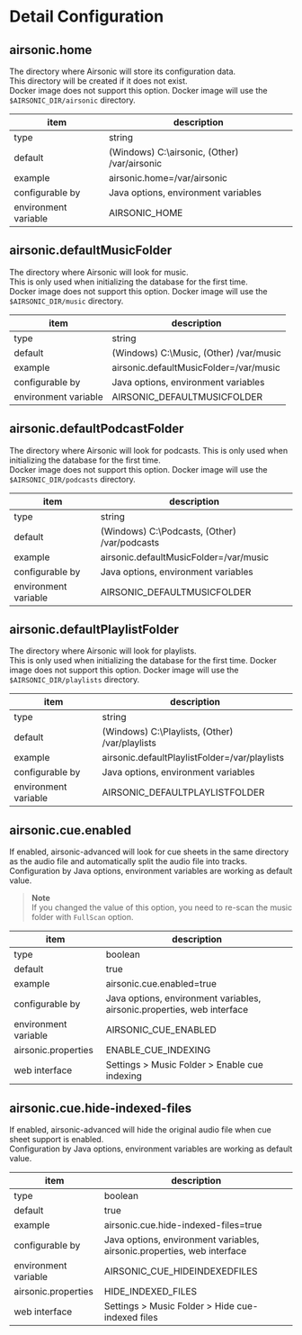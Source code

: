 # Detail Configuration

## airsonic.home

The directory where Airsonic will store its configuration data.  
This directory will be created if it does not exist.  
Docker image does not support this option. Docker image will use the `$AIRSONIC_DIR/airsonic` directory.

| item | description |
| --- | --- |
| type | string |
| default | (Windows) C:\\airsonic, (Other) /var/airsonic |
| example | airsonic.home=/var/airsonic |
| configurable by | Java options, environment variables |
| environment variable | AIRSONIC_HOME |

## airsonic.defaultMusicFolder

The directory where Airsonic will look for music.   
This is only used when initializing the database for the first time.  
Docker image does not support this option. Docker image will use the `$AIRSONIC_DIR/music` directory.

| item | description |
| --- | --- |
| type | string |
| default | (Windows) C:\\Music, (Other) /var/music |
| example | airsonic.defaultMusicFolder=/var/music |
| configurable by | Java options, environment variables |
| environment variable | AIRSONIC_DEFAULTMUSICFOLDER |

## airsonic.defaultPodcastFolder

The directory where Airsonic will look for podcasts.
This is only used when initializing the database for the first time.  
Docker image does not support this option. Docker image will use the `$AIRSONIC_DIR/podcasts` directory.

| item | description |
| --- | --- |
| type | string |
| default | (Windows) C:\\Podcasts, (Other) /var/podcasts |
| example | airsonic.defaultMusicFolder=/var/music |
| configurable by | Java options, environment variables |
| environment variable | AIRSONIC_DEFAULTMUSICFOLDER |

## airsonic.defaultPlaylistFolder

The directory where Airsonic will look for playlists.  
This is only used when initializing the database for the first time.
Docker image does not support this option. Docker image will use the `$AIRSONIC_DIR/playlists` directory.

| item | description |
| --- | --- |
| type | string |
| default | (Windows) C:\\Playlists, (Other) /var/playlists |
| example | airsonic.defaultPlaylistFolder=/var/playlists |
| configurable by | Java options, environment variables |
| environment variable | AIRSONIC_DEFAULTPLAYLISTFOLDER |

## airsonic.cue.enabled

If enabled, airsonic-advanced will look for cue sheets in the same directory as the audio file and automatically split the audio file into tracks.
Configuration by Java options, environment variables are working as default value.

> **Note**  
> If you changed the value of this option, you need to re-scan the music folder with `FullScan` option.

| item | description |
| --- | --- |
| type | boolean |
| default | true |
| example | airsonic.cue.enabled=true |
| configurable by | Java options, environment variables, airsonic.properties, web interface |
| environment variable | AIRSONIC_CUE_ENABLED |
| airsonic.properties | ENABLE_CUE_INDEXING |
| web interface | Settings > Music Folder > Enable cue indexing |

## airsonic.cue.hide-indexed-files

If enabled, airsonic-advanced will hide the original audio file when cue sheet support is enabled.  
Configuration by Java options, environment variables are working as default value.

| item | description |
| --- | --- |
| type | boolean |
| default | true |
| example | airsonic.cue.hide-indexed-files=true |
| configurable by | Java options, environment variables, airsonic.properties, web interface |
| environment variable | AIRSONIC_CUE_HIDEINDEXEDFILES |
| airsonic.properties | HIDE_INDEXED_FILES |
| web interface | Settings > Music Folder > Hide cue-indexed files |
